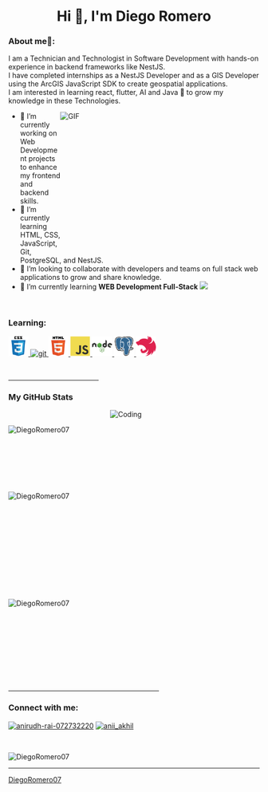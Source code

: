 <h1 align="center">Hi 👋, I'm Diego Romero</h1>

### About me🧑:
I am a Technician and Technologist in Software Development with hands-on experience in backend frameworks like NestJS.<br>
I have completed internships as a NestJS Developer and as a GIS Developer using the ArcGIS JavaScript SDK to create geospatial applications.<br>
I am interested in learning react, flutter, AI and Java 💖 to grow my knowledge in these Technologies.

<img align="right" alt="GIF" src="https://owaisnoor.info/blog/wp-content/uploads/2019/03/maxresdefault.jpg" width="400" height="280" />

- 🔭 I’m currently working on Web Development projects to enhance my frontend and backend skills.
- 🌱 I’m currently learning HTML, CSS, JavaScript, Git, PostgreSQL, and NestJS.
- 👯 I’m looking to collaborate with developers and teams on full stack web applications to grow and share knowledge.
- 🌱 I’m currently learning **WEB Development Full-Stack**
![](https://visitor-badge.glitch.me/badge?page_id=Davekibh.Davekibh)


<br>
<h3 align="left">Learning:</h3>
<p align="left"> <a href="https://www.w3schools.com/css/" target="_blank" rel="noreferrer"> <img src="https://raw.githubusercontent.com/devicons/devicon/master/icons/css3/css3-original-wordmark.svg" alt="css3" width="40" height="40"/> </a> <a href="https://git-scm.com/" target="_blank" rel="noreferrer"> <img src="https://www.vectorlogo.zone/logos/git-scm/git-scm-icon.svg" alt="git" width="40" height="40"/> </a> <a href="https://www.w3.org/html/" target="_blank" rel="noreferrer"> <img src="https://raw.githubusercontent.com/devicons/devicon/master/icons/html5/html5-original-wordmark.svg" alt="html5" width="40" height="40"/> </a> <a href="https://developer.mozilla.org/en-US/docs/Web/JavaScript" target="_blank" rel="noreferrer"> <img src="https://raw.githubusercontent.com/devicons/devicon/master/icons/javascript/javascript-original.svg" alt="nestjs" width="40" height="40"/> </a> <a href="https://nodejs.org" target="_blank" rel="noreferrer"> <img src="https://raw.githubusercontent.com/devicons/devicon/master/icons/nodejs/nodejs-original-wordmark.svg" alt="nodejs" width="40" height="40"/> </a> <a href="https://nestjs.com" target="_blank" rel="noreferrer"> <img src="https://raw.githubusercontent.com/devicons/devicon/master/icons/postgresql/postgresql-original.svg" alt="nestjs" width="40" height="40"/> </a> <a href="https://www.postgresql.org" target="_blank" rel="noreferrer"> <img src="https://raw.githubusercontent.com/devicons/devicon/master/icons/nestjs/nestjs-original.svg" alt="javascript" width="40" height="40"/> </a> </p><br>


<hr width="36%" >

<h3>My GitHub Stats</h3>
<img align="right" alt="Coding" width="300" src="https://cdn.dribbble.com/users/1277312/screenshots/14733298/media/39b1045e593737587dd60e42c8422d1f.gif" >
<br>


<p><img align="left" src="https://github-readme-stats.vercel.app/api/top-langs?username=DiegoRomero07&show_icons=true&theme=dark&locale=en&layout=compact" alt="DiegoRomero07" /></p>

<br><br><br><br><br><br><br>
<p>&nbsp;<img align="left" src="https://github-readme-stats.vercel.app/api?username=DiegoRomero07&show_icons=true&theme=dark&locale=en" alt="DiegoRomero07" /></p>
<br><br><br><br><br><br><br><br><br><br>

<p><img align="left" src="https://github-readme-streak-stats.herokuapp.com/?user=DiegoRomero07&theme=dark" alt="DiegoRomero07" /></p>
<br><br><br><br><br><br><br><br><br><br>
<hr width="60%" >
<h3 align="left">Connect with me:</h3>
<p align="left">
<a href="" target="blank"><img align="center" src="https://raw.githubusercontent.com/rahuldkjain/github-profile-readme-generator/master/src/images/icons/Social/linked-in-alt.svg" alt="anirudh-rai-072732220" height="30" width="40" /></a>
<a href="" target="blank"><img align="center" src="https://raw.githubusercontent.com/rahuldkjain/github-profile-readme-generator/master/src/images/icons/Social/instagram.svg" alt="anii_akhil" height="30" width="40" /></a>
</p>
<br>
<p align="left"> <img src="https://komarev.com/ghpvc/?username=DiegoRomero07&label=Profile%20views&color=0e75b6&style=flat" alt="DiegoRomero07" /> </p>

------


[DiegoRomero07](https://github.com/DiegoRomero07)
